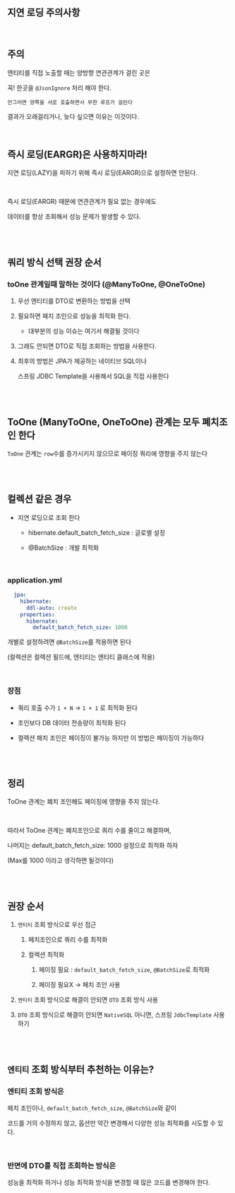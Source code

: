 ## 지연 로딩 주의사항

<br/>

## 주의

엔티티를 직접 노출할 때는 양방향 연관관계가 걸린 곳은 

꼭! 한곳을 `@JsonIgnore` 처리 해야 한다.

```
안그러면 양쪽을 서로 호출하면서 무한 루프가 걸린다
```

결과가 오래걸리거나, 늦다 싶으면 이유는 이것이다.

<br/>

## 즉시 로딩(EARGR)은 사용하지마라!

지연 로딩(LAZY)을 피하기 위해 즉시 로딩(EARGR)으로 설정하면 안된다.

<br/>

즉시 로딩(EARGR) 때문에 연관관계가 필요 없는 경우에도 

데이터를 항상 조회해서 성능 문제가 발생할 수 있다.


<br/><br/>

## 쿼리 방식 선택 권장 순서 

### toOne 관계일때 말하는 것이다 (@ManyToOne, @OneToOne)

1. 우선 엔티티를 DTO로 변환하는 방법을 선택

2. 필요하면 패치 조인으로 성능을 최적화 한다. 

    - 대부분의 성능 이슈는 여기서 해결될 것이다

3. 그래도 안되면 DTO로 직접 조회하는 방법을 사용한다.

4. 최후의 방법은 JPA가 제공하는 네이티브 SQL이나 

    스프링 JDBC Template을 사용해서 SQL을 직접 사용한다



<br/><br/>

## ToOne (ManyToOne, OneToOne) 관계는 모두 폐치조인 한다

`ToOne` 관계는 `row`수를 증가시키지 않으므로 페이징 쿼리에 영향을 주지 않는다


<br/><br/>

## 컬렉션 같은 경우

- 지연 로딩으로 조회 한다

    - hibernate.default_batch_fetch_size : 글로벌 설정

    - @BatchSize : 개발 최적화

<br/>

### application.yml

```yml
  jpa:
    hibernate:
      ddl-auto: create
    properties:
      hibernate:
        default_batch_fetch_size: 1000
```

개별로 설정하려면 `@BatchSize`를 적용하면 된다

(컬렉션은 컬렉션 필드에, 엔티티는 엔티티 클래스에 적용)


<br/>

### 장점

- 쿼리 호출 수가 `1 + N` -> `1 + 1` 로 최적화 된다

- 조인보다 DB 데이터 전송량이 최적화 된다

- 컬렉션 패치 조인은 페이징이 불가능 하지만 이 방법은 페이징이 가능하다




<br/><br/>

## 정리

ToOne 관계는 폐치 조인해도 페이징에 영향을 주지 않는다.

<br/>

따라서 ToOne 관계는 폐치조인으로 쿼리 수를 줄이고 해결하며, 

나머지는 default_batch_fetch_size: 1000 설정으로 최적화 하자

(Max를 1000 이라고 생각하면 될것이다)


<br/><br/>


## 권장 순서

1. `엔티티` 조회 방식으로 우선 접근
    
    1. 페치조인으로 쿼리 수를 최적화

    2. 컬렉션 최적화

        1. 페이징 필요 : `default_batch_fetch_size`, `@BatchSize`로 최적화

        2. 페이징 필요X -> 페치 조인 사용

2. `엔티티` 조회 방식으로 해결이 안되면 `DTO` 조회 방식 사용

3. `DTO` 조회 방식으로 해결이 안되면 `NativeSQL` 아니면, 스프링 `JdbcTemplate` 사용하기


<br/><br/>

## `엔티티` 조회 방식부터 추천하는 이유는?

### 엔티티 조회 방식은 

페치 조인이나, `default_batch_fetch_size`, `@BatchSize`와 같이 

코드를 거의 수정하지 않고, 옵션만 약간 변경해서 다양한 성능 최적화를 시도할 수 있다.

<br/>

### 반면에 DTO를 직접 조회하는 방식은

성능을 최적화 하거나 성능 최적화 방식을 변경할 때 많은 코드를 변경해야 한다.